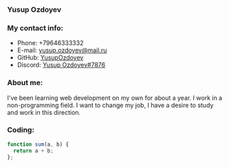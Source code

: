 
### Yusup Ozdoyev

### My contact info:

* Phone: +79646333332
* E-mail: [yusup.ozdoyev@mail.ru](http://yusup.ozdoyev@mail.ru)
* GitHub: [YusupOzdoyev](https://github.com/YusupOzdoyev)
* Discord: [Yusup Ozdoyev#7876](https://discord.com/users/Yusup%20Ozdoyev#7876)

### About me:

I've been learning web development on my own for about a year. I work in a non-programming field. I want to change my job, I have a desire to study and work in this direction.

### Coding:

```javascript
function sum(a, b) {
  return a + b;
};
```